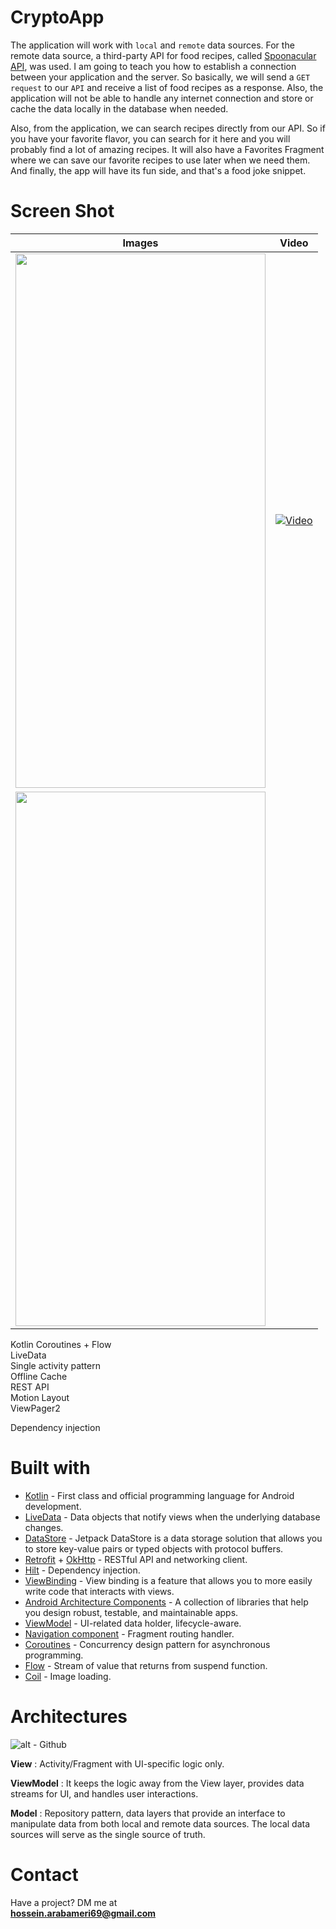 # CryptoApp
The application will work with `local` and `remote` data sources. For the remote data source, a third-party API for food recipes, called [Spoonacular API](https://spoonacular.com/food-api), was used. I am going to teach you how to establish a connection between your application and the server. So basically, we will send a `GET request` to our `API` and receive a list of food recipes as a response. Also, the application will not be able to handle any internet connection and store or cache the data locally in the database when needed.

Also, from the application, we can search recipes directly from our API. So if you have your favorite flavor, you can search for it here and you will probably find a lot of amazing recipes. It will also have a Favorites Fragment where we can save our favorite recipes to use later when we need them. And finally, the app will have its fun side, and that's a food joke snippet.

# Screen Shot

| Images                                                      | Video                                                   |
|------------------------------------------------------------|---------------------------------------------------------|
| <img src="https://github.com/user-attachments/assets/d4d6c48f-b03a-4723-b766-b4b86fa82c2b" data-canonical-src="https://gyazo.com/eb5c5741b6a9a16c692170a41a49c858.png" width="400" height="855" /> | [![Video](https://img.youtube.com/vi/a0d74995-d9ca-42ab-92fb-4b3cf36e0c3f/0.jpg)](https://github.com/user-attachments/assets/a0d74995-d9ca-42ab-92fb-4b3cf36e0c3f) |
| <img src="https://github.com/user-attachments/assets/9215a10d-3942-48d4-84f2-42e58547a665" data-canonical-src="https://gyazo.com/eb5c5741b6a9a16c692170a41a49c858.png" width="400" height="855" /> |                                                         |

Kotlin Coroutines + Flow  
LiveData  
Single activity pattern  
Offline Cache  
REST API  
Motion Layout  
ViewPager2  

Dependency injection

# Built with
- [Kotlin](https://kotlinlang.org/) - First class and official programming language for Android development.
- [LiveData](https://developer.android.com/topic/libraries/architecture/livedata) - Data objects that notify views when the underlying database changes.
- [DataStore](https://developer.android.com/topic/libraries/architecture/datastore) - Jetpack DataStore is a data storage solution that allows you to store key-value pairs or typed objects with protocol buffers.
- [Retrofit](https://square.github.io/retrofit/) + [OkHttp](https://square.github.io/okhttp/) - RESTful API and networking client.
- [Hilt](https://dagger.dev/hilt/) - Dependency injection.
- [ViewBinding](https://developer.android.com/topic/libraries/view-binding) - View binding is a feature that allows you to more easily write code that interacts with views.
- [Android Architecture Components](https://developer.android.com/topic/libraries/architecture) - A collection of libraries that help you design robust, testable, and maintainable apps.
- [ViewModel](https://developer.android.com/reference/androidx/lifecycle/ViewModel) - UI-related data holder, lifecycle-aware.
- [Navigation component](https://developer.android.com/guide/navigation) - Fragment routing handler.
- [Coroutines](https://developer.android.com/kotlin/coroutines) - Concurrency design pattern for asynchronous programming.
- [Flow](https://developer.android.com/kotlin/flow) - Stream of value that returns from suspend function.
- [Coil](https://github.com/coil-kt/coil) - Image loading.

# Architectures
![alt - Github](https://raw.githubusercontent.com/amitshekhariitbhu/MVVM-Architecture-Android/master/assets/mvvm-arch.png)

**View** : Activity/Fragment with UI-specific logic only.

**ViewModel** : It keeps the logic away from the View layer, provides data streams for UI, and handles user interactions.

**Model** : Repository pattern, data layers that provide an interface to manipulate data from both local and remote data sources. The local data sources will serve as the single source of truth.

# Contact
Have a project? DM me at  
**hossein.arabameri69@gmail.com**
